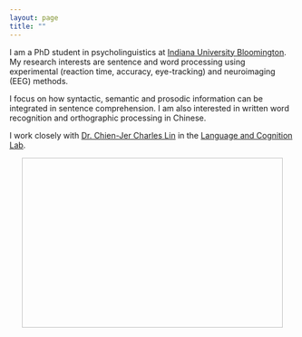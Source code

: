 ```yaml
---
layout: page
title: ""
---
```


I am a PhD student in psycholinguistics at [Indiana University Bloomington](https://bloomington.iu.edu/index.html). My research interests are sentence and word processing using experimental (reaction time, accuracy, eye-tracking) and neuroimaging (EEG) methods. 

I focus on how syntactic, semantic and prosodic information can be integrated in sentence comprehension. I am also interested in written word recognition and orthographic processing in Chinese. 

I work closely with [Dr. Chien-Jer Charles Lin](https://sites.google.com/view/chienjerlin/home) in the [Language and Cognition Lab](https://sites.google.com/view/language-and-cognition/home).


<p align="center">
  <img width="460" height="300" url="https://zepliu.github.io/assets/image/pic3.jpg">
</p>
